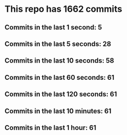 # This repo has 1662 commits

## Commits in the last 1 second: 5
## Commits in the last 5 seconds: 28
## Commits in the last 10 seconds: 58
## Commits in the last 60 seconds: 61
## Commits in the last 120 seconds: 61
## Commits in the last 10 minutes: 61
## Commits in the last 1 hour: 61
